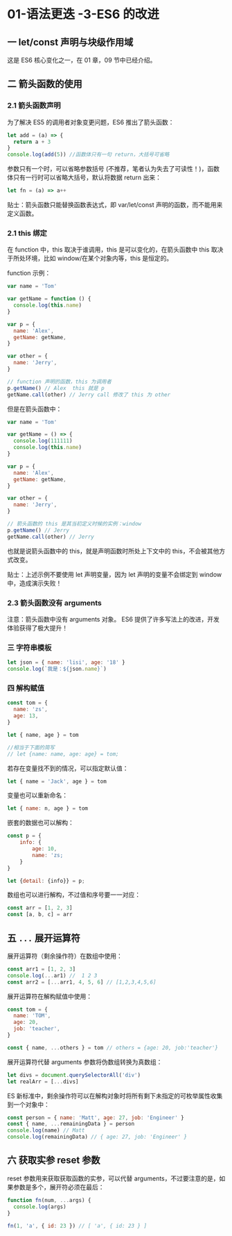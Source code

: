 # 01-语法更迭 -3-ES6 的改进

## 一 let/const 声明与块级作用域

这是 ES6 核心变化之一，在 01 章，09 节中已经介绍。

## 二 箭头函数的使用

### 2.1 箭头函数声明

为了解决 ES5 的调用者对象变更问题，ES6 推出了箭头函数：

```js
let add = (a) => {
  return a + 3
}
console.log(add(5)) //函数体只有一句 return，大括号可省略
```

参数只有一个时，可以省略参数括号 (不推荐，笔者认为失去了可读性！)，函数体只有一行时可以省略大括号，默认将数据 return 出来：

```js
let fn = (a) => a++
```

贴士：箭头函数只能替换函数表达式，即 var/let/const 声明的函数，而不能用来定义函数。

### 2.1 this 绑定

在 function 中，this 取决于谁调用，this 是可以变化的，在箭头函数中 this 取决于所处环境，比如 window/在某个对象内等，this 是恒定的。

function 示例：

```js
var name = 'Tom'

var getName = function () {
  console.log(this.name)
}

var p = {
  name: 'Alex',
  getName: getName,
}

var other = {
  name: 'Jerry',
}

// function 声明的函数，this 为调用者
p.getName() // Alex  this 就是 p
getName.call(other) // Jerry call 修改了 this 为 other
```

但是在箭头函数中：

```js
var name = 'Tom'

var getName = () => {
  console.log(111111)
  console.log(this.name)
}

var p = {
  name: 'Alex',
  getName: getName,
}

var other = {
  name: 'Jerry',
}

// 箭头函数的 this 是其当初定义时候的实例：window
p.getName() // Jerry
getName.call(other) // Jerry
```

也就是说箭头函数中的 this，就是声明函数时所处上下文中的 this，不会被其他方式改变。

贴士：上述示例不要使用 let 声明变量，因为 let 声明的变量不会绑定到 window 中，造成演示失败！

### 2.3 箭头函数没有 arguments

注意：箭头函数中没有 arguments 对象。
ES6 提供了许多写法上的改进，开发体验获得了极大提升！

### 三 字符串模板

```js
let json = { name: 'lisi', age: '18' }
console.log(`我是：${json.name}`)
```

### 四 解构赋值

```js
const tom = {
  name: 'zs',
  age: 13,
}

let { name, age } = tom

//相当于下面的简写
// let {name: name, age: age} = tom;
```

若存在变量找不到的情况，可以指定默认值：

```js
let { name = 'Jack', age } = tom
```

变量也可以重新命名：

```js
let { name: n, age } = tom
```

嵌套的数据也可以解构：

```js
const p = {
    info: {
        age: 10,
        name: 'zs;
    }
}

let {detail: {info}} = p;
```

数组也可以进行解构，不过值和序号要一一对应：

```js
const arr = [1, 2, 3]
const [a, b, c] = arr
```

## 五 `...` 展开运算符

展开运算符（剩余操作符）在数组中使用：

```js
const arr1 = [1, 2, 3]
console.log(...ar1) //  1 2 3
const arr2 = [...arr1, 4, 5, 6] // [1,2,3,4,5,6]
```

展开运算符在解构赋值中使用：

```js
const tom = {
  name: 'TOM',
  age: 20,
  job: 'teacher',
}

const { name, ...others } = tom // others = {age: 20, job:'teacher'}
```

展开运算符代替 arguments 参数将伪数组转换为真数组：

```js
let divs = document.querySelectorAll('div')
let realArr = [...divs]
```

ES 新标准中，剩余操作符可以在解构对象时将所有剩下未指定的可枚举属性收集到一个对象中：

```js
const person = { name: 'Matt', age: 27, job: 'Engineer' }
const { name, ...remainingData } = person
console.log(name) // Matt
console.log(remainingData) // { age: 27, job: 'Engineer' }
```

## 六 获取实参 reset 参数

reset 参数用来获取获取函数的实参，可以代替 arguments，不过要注意的是，如果参数是多个，展开符必须在最后：

```js
function fn(num, ...args) {
  console.log(args)
}

fn(1, 'a', { id: 23 }) // [ 'a', { id: 23 } ]
```
